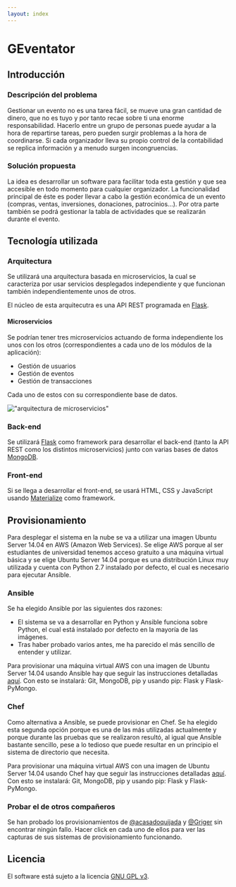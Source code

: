 ```yaml
---
layout: index
---
```


# GEventator

## Introducción

### Descripción del problema

Gestionar un evento no es una tarea fácil, se mueve una gran cantidad de dinero, que no es tuyo y por tanto recae sobre ti una enorme responsabilidad. Hacerlo entre un grupo de personas puede ayudar a la hora de repartirse tareas, pero pueden surgir problemas a la hora de coordinarse. Si cada organizador lleva su propio control de la contabilidad se replica información y a menudo surgen incongruencias.

### Solución propuesta

La idea es desarrollar un software para facilitar toda esta gestión y que sea accesible en todo momento para cualquier organizador. La funcionalidad principal de éste es poder llevar a cabo la gestión económica de un evento (compras, ventas, inversiones, donaciones, patrocinios...). Por otra parte también se podrá gestionar la tabla de actividades que se realizarán durante el evento.

## Tecnología utilizada

### Arquitectura

Se utilizará una arquitectura basada en microservicios, la cual se caracteriza por usar servicios desplegados independiente y que funcionan también independientemente unos de otros.

El núcleo de esta arquitecutra es una API REST programada en [Flask](http://flask.pocoo.org/).

#### Microservicios

Se podrían tener tres microservicios actuando de forma independiente los unos con los otros (correspondientes a cada uno de los módulos de la aplicación):

- Gestión de usuarios
- Gestión de eventos
- Gestión de transacciones

Cada uno de estos con su correspondiente base de datos.

!["arquitectura de microservicios"](https://github.com/fblupi/GEventator/raw/gh-pages/img/microservicios.png)

### Back-end

Se utilizará [Flask](http://flask.pocoo.org/) como framework para desarrollar el back-end (tanto la API REST como los distintos microservicios) junto con varias bases de datos [MongoDB](https://www.mongodb.com/).

### Front-end

Si se llega a desarrollar el front-end, se usará HTML, CSS y JavaScript usando [Materialize](http://materializecss.com/) como framework.

## Provisionamiento

Para desplegar el sistema en la nube se va a utilizar una imagen Ubuntu Server 14.04 en AWS (Amazon Web Services). Se elige AWS porque al ser estudiantes de universidad tenemos acceso gratuito a una máquina virtual básica y se elige Ubuntu Server 14.04 porque es una distribución Linux muy utilizada y cuenta con Python 2.7 instalado por defecto, el cual es necesario para ejecutar Ansible.

### Ansible

Se ha elegido Ansible por las siguientes dos razones:

- El sistema se va a desarrollar en Python y Ansible funciona sobre Python, el cual está instalado por defecto en la mayoría de las imágenes.
- Tras haber probado varios antes, me ha parecido el más sencillo de entender y utilizar.

Para provisionar una máquina virtual AWS con una imagen de Ubuntu Server 14.04 usando Ansible hay que seguir las instrucciones detalladas [aquí](provision#ansible). Con esto se instalará: Git, MongoDB, pip y usando pip: Flask y Flask-PyMongo.

### Chef

Como alternativa a Ansible, se puede provisionar en Chef. Se ha elegido esta segunda opción porque es una de las más utilizadas actualmente y porque durante las pruebas que se realizaron resultó, al igual que Ansible bastante sencillo, pese a lo tedioso que puede resultar en un principio el sistema de directorio que necesita.

Para provisionar una máquina virtual AWS con una imagen de Ubuntu Server 14.04 usando Chef hay que seguir las instrucciones detalladas [aquí](provision#chef). Con esto se instalará: Git, MongoDB, pip y usando pip: Flask y Flask-PyMongo.

### Probar el de otros compañeros

Se han probado los provisionamientos de [@acasadoquijada](provision-otros#acasadoquijada) y [@Griger](provision-otros#griger) sin encontrar ningún fallo. Hacer click en cada uno de ellos para ver las capturas de sus sistemas de provisionamiento funcionando.

## Licencia

El software está sujeto a la licencia [GNU GPL v3](https://github.com/fblupi/master_informatica-CC/blob/master/LICENSE).
